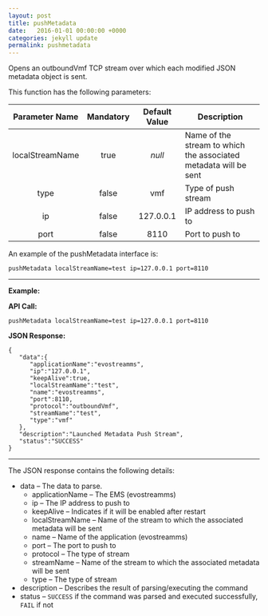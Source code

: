 ```yaml
---
layout: post
title: pushMetadata
date:   2016-01-01 00:00:00 +0000
categories: jekyll update
permalink: pushmetadata
---
```


Opens an outboundVmf TCP stream over which each modified JSON metadata object is sent.

This function has the following parameters:

| **Parameter Name** | **Mandatory** | **Default Value** | **Description**                          |
| :----------------: | :-----------: | :---------------: | ---------------------------------------- |
|  localStreamName   |     true      |      *null*       | Name of the stream to which the associated metadata will be sent |
|        type        |     false     |        vmf        | Type of push stream                      |
|         ip         |     false     |     127.0.0.1     | IP address to push to                    |
|        port        |     false     |       8110        | Port to push to                          |

An example of the pushMetadata interface is:

``` 
pushMetadata localStreamName=test ip=127.0.0.1 port=8110
```

------

**Example:**

**API Call:**

``` 
pushMetadata localStreamName=test ip=127.0.0.1 port=8110
```

**JSON Response:**

``` 
{
   "data":{
      "applicationName":"evostreamms",
      "ip":"127.0.0.1",
      "keepAlive":true,
      "localStreamName":"test",
      "name":"evostreamms",
      "port":8110,
      "protocol":"outboundVmf",
      "streamName":"test",
      "type":"vmf"
   },
   "description":"Launched Metadata Push Stream",
   "status":"SUCCESS"
}
```

------

The JSON response contains the following details:

- data – The data to parse.
  - applicationName – The EMS (evostreamms)
  - ip – The IP address to push to
  - keepAlive – Indicates if it will be enabled after restart
  - localStreamName – Name of the stream to which the associated metadata will be sent
  - name – Name of the application (evostreamms)
  - port – The port to push to
  - protocol – The type of stream
  - streamName – Name of the stream to which the associated metadata will be sent
  - type – The type of stream
- description – Describes the result of parsing/executing the command
- status – `SUCCESS` if the command was parsed and executed successfully, `FAIL` if not
